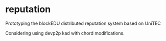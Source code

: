 # reputation
Prototyping the blockEDU distributed reputation system based on UniTEC

Considering using devp2p kad with chord modifications.
